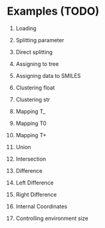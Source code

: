
Examples (TODO)
========

1. Loading

2. Splitting parameter

3. Direct splitting

4. Assigning to tree

5. Assigning data to SMILES

5. Clustering float

6. Clustering str

7. Mapping T_

8. Mapping T0

9. Mapping T+

10. Union

11. Intersection

12. Difference

13. Left Difference

14. Right Difference

15. Internal Coordinates

16. Controlling environment size


